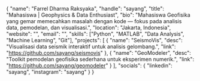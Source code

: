 {
  "name": "Farrel Dharma Raksyaka",
  "handle": "sayang",
  "title": "Mahasiswa | Geophysics & Data Enthusiast",
  "bio": "Mahasiswa Geofisika yang gemar memecahkan masalah dengan kode — fokus pada analisis data, pemodelan, dan visualisasi.",
  "location": "Jakarta, Indonesia",
  "website": "",
  "email": "",
  "skills": ["Python", "MATLAB", "Data Analysis", "Machine Learning", "Git"],
  "projects": [
    {
      "name": "SeismoVis",
      "desc": "Visualisasi data seismik interaktif untuk analisis gelombang.",
      "link": "https://github.com/sayang/seismovis"
    },
    {
      "name": "GeoModeler",
      "desc": "Toolkit pemodelan geofisika sederhana untuk eksperimen numerik.",
      "link": "https://github.com/sayang/geomodeler"
    }
  ],
  "socials": {
    "linkedin": "sayang",
    "instagram": "sayang"
  }
}
